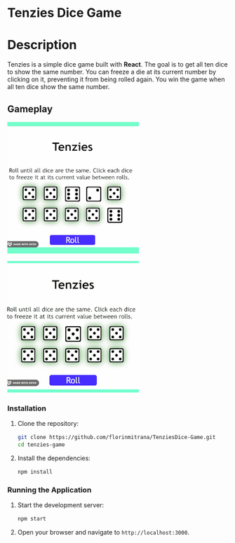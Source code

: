  # Tenzies Dice Game

 # Description
Tenzies is a simple dice game built with **React**. The goal is to get all ten dice to show the same number. You can freeze a die at its current number by clicking on it, preventing it from being rolled again. You win the game when all ten dice show the same number.

## Gameplay
![](https://github.com/florinmitrana/TenziesDice-Game/blob/main/Demo%20Tenzies%20Gif%203.gif)

![](https://github.com/florinmitrana/TenziesDice-Game/blob/main/Demo%20Tenzies%20gif%201.gif)



### Installation

1. Clone the repository:
   ```sh
   git clone https://github.com/florinmitrana/TenziesDice-Game.git
   cd tenzies-game
   ```

2. Install the dependencies:
   ```sh
   npm install
   ```

### Running the Application

1. Start the development server:
   ```sh
   npm start
   ```
2. Open your browser and navigate to `http://localhost:3000`.

   

